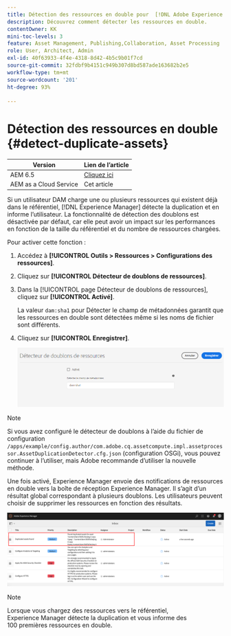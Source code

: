 ```yaml
---
title: Détection des ressources en double pour  [!DNL Adobe Experience Manager]  as a [!DNL Cloud Service]
description: Découvrez comment détecter les ressources en double.
contentOwner: KK
mini-toc-levels: 3
feature: Asset Management, Publishing,Collaboration, Asset Processing
role: User, Architect, Admin
exl-id: 40f63933-4f4e-4318-8d42-4b5c9b01f7cd
source-git-commit: 32fdbf9b4151c949b307d8bd587ade163682b2e5
workflow-type: tm+mt
source-wordcount: '201'
ht-degree: 93%

---
```



# Détection des ressources en double {#detect-duplicate-assets}

| Version | Lien de l’article |
| -------- | ---------------------------- |
| AEM 6.5 | [Cliquez ici](https://experienceleague.adobe.com/docs/experience-manager-65/assets/managing/duplicate-detection.html?lang=fr) |
| AEM as a Cloud Service | Cet article |

Si un utilisateur DAM charge une ou plusieurs ressources qui existent déjà dans le référentiel, [!DNL Experience Manager] détecte la duplication et en informe l’utilisateur. La fonctionnalité de détection des doublons est désactivée par défaut, car elle peut avoir un impact sur les performances en fonction de la taille du référentiel et du nombre de ressources chargées.

Pour activer cette fonction :

1. Accédez à **[!UICONTROL Outils > Ressources > Configurations des ressources]**.

1. Cliquez sur **[!UICONTROL Détecteur de doublons de ressources]**.

1. Dans la [!UICONTROL page Détecteur de doublons de ressources], cliquez sur **[!UICONTROL Activé]**.

   La valeur `dam:sha1` pour Détecter le champ de métadonnées garantit que les ressources en double sont détectées même si les noms de fichier sont différents.

1. Cliquez sur **[!UICONTROL Enregistrer]**.

   ![Détecteur de doublons de ressources](assets/asset-duplication-detector.png)

>[!NOTE]
>
>Si vous avez configuré le détecteur de doublons à l’aide du fichier de configuration `/apps/example/config.author/com.adobe.cq.assetcompute.impl.assetprocessor.AssetDuplicationDetector.cfg.json` (configuration OSGi), vous pouvez continuer à l’utiliser, mais Adobe recommande d’utiliser la nouvelle méthode.


Une fois activé, Experience Manager envoie des notifications de ressources en double vers la boîte de réception Experience Manager. Il s’agit d’un résultat global correspondant à plusieurs doublons. Les utilisateurs peuvent choisir de supprimer les ressources en fonction des résultats.

![Notification de boîte de réception pour les ressources en double](assets/duplicate-detect-inbox-notification.png)

>[!NOTE]
>
>Lorsque vous chargez des ressources vers le référentiel, Experience Manager détecte la duplication et vous informe des 100 premières ressources en double.
